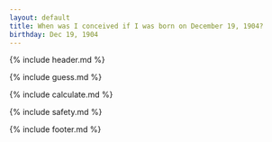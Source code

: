 ```yaml
---
layout: default
title: When was I conceived if I was born on December 19, 1904?
birthday: Dec 19, 1904
---
```


{% include header.md %}

{% include guess.md %}

{% include calculate.md %}

{% include safety.md %}

{% include footer.md %}



